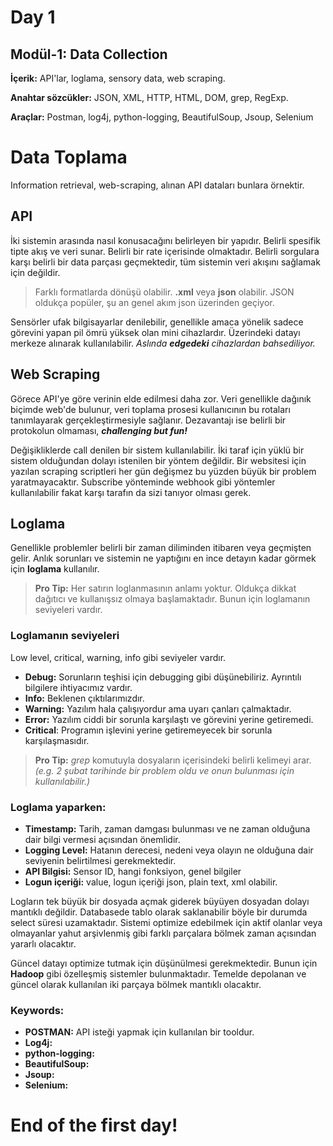 # Day 1

## **Modül-1: Data Collection**

**İçerik:** API'lar, loglama, sensory data, web scraping.

**Anahtar sözcükler:** JSON, XML, HTTP, HTML, DOM, grep, RegExp.

**Araçlar:** Postman, log4j, python-logging, BeautifulSoup, Jsoup, Selenium

# Data Toplama

Information retrieval, web-scraping, alınan API dataları bunlara örnektir.

## **API**

İki sistemin arasında nasıl konusacağını belirleyen bir yapıdır. Belirli spesifik tipte akış ve veri sunar. Belirli bir rate içerisinde olmaktadır. Belirli sorgulara karşı belirli bir data parçası geçmektedir, tüm sistemin veri akışını sağlamak için değildir.

> Farklı formatlarda dönüşü olabilir. **.xml** veya **json** olabilir. JSON oldukça popüler, şu an genel akım json üzerinden geçiyor.

Sensörler ufak bilgisayarlar denilebilir, genellikle amaca yönelik sadece görevini yapan pil ömrü yüksek olan mini cihazlardır. Üzerindeki datayı merkeze alınarak kullanılabilir. _Aslında **edgedeki** cihazlardan bahsediliyor._

## **Web Scraping**

Görece API'ye göre verinin elde edilmesi daha zor. Veri genellikle dağınık biçimde web'de bulunur, veri toplama prosesi kullanıcının bu rotaları tanımlayarak gerçekleştirmesiyle sağlanır. Dezavantajı ise belirli bir protokolun olmaması, **_challenging but fun!_**

Değişikliklerde call denilen bir sistem kullanılabilir. İki taraf için yüklü bir sistem olduğundan dolayı istenilen bir yöntem değildir. Bir websitesi için yazılan scraping scriptleri her gün değişmez bu yüzden büyük bir problem yaratmayacaktır. Subscribe yönteminde webhook gibi yöntemler kullanılabilir fakat karşı tarafın da sizi tanıyor olması gerek.

## Loglama

Genellikle problemler belirli bir zaman diliminden itibaren veya geçmişten gelir. Anlık sorunları ve sistemin ne yaptığını en ince detayın kadar görmek için **loglama** kullanılır.

> **Pro Tip:** Her satırın loglanmasının anlamı yoktur. Oldukça dikkat dağıtıcı ve kullanışsız olmaya başlamaktadır. Bunun için loglamanın seviyeleri vardır.

### Loglamanın seviyeleri

Low level, critical, warning, info gibi seviyeler vardır.

- **Debug:** Sorunların teşhisi için debugging gibi düşünebiliriz. Ayrıntılı bilgilere ihtiyacımız vardır.
- **Info:** Beklenen çıktılarımızdır.
- **Warning:** Yazılım hala çalışıyordur ama uyarı çanları çalmaktadır.
- **Error:** Yazılım ciddi bir sorunla karşılaştı ve görevini yerine getiremedi.
- **Critical**: Programın işlevini yerine getiremeyecek bir sorunla karşılaşmasıdır.

> **Pro Tip:** _grep_ komutuyla dosyaların içerisindeki belirli kelimeyi arar. _(e.g. 2 şubat tarihinde bir problem oldu ve onun bulunması için kullanılabilir.)_

### Loglama yaparken:

- **Timestamp:** Tarih, zaman damgası bulunması ve ne zaman olduğuna dair bilgi vermesi açısından önemlidir.
- **Logging Level:** Hatanın derecesi, nedeni veya olayın ne olduğuna dair seviyenin belirtilmesi gerekmektedir.
- **API Bilgisi:** Sensor ID, hangi fonksiyon, genel bilgiler
- **Logun içeriği:** value, logun içeriği json, plain text, xml olabilir.

Logların tek büyük bir dosyada açmak giderek büyüyen dosyadan dolayı mantıklı değildir. Databasede tablo olarak saklanabilir böyle bir durumda select süresi uzamaktadır. Sistemi optimize edebilmek için aktif olanlar veya olmayanlar yahut arşivlenmiş gibi farklı parçalara bölmek zaman açısından yararlı olacaktır.

Güncel datayı optimize tutmak için düşünülmesi gerekmektedir. Bunun için **Hadoop** gibi özelleşmiş sistemler bulunmaktadır. Temelde depolanan ve güncel olarak kullanılan iki parçaya bölmek mantıklı olacaktır.

### Keywords:

- **POSTMAN:** API isteği yapmak için kullanılan bir tooldur.
- **Log4j:**
- **python-logging:**
- **BeautifulSoup:**
- **Jsoup:**
- **Selenium:**

# End of the first day!
